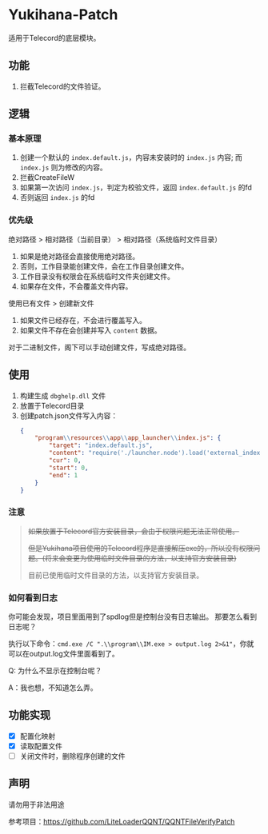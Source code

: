 # Yukihana-Patch

适用于Telecord的底层模块。

## 功能

1. 拦截Telecord的文件验证。

## 逻辑

### 基本原理

1. 创建一个默认的 `index.default.js`，内容未安装时的 `index.js` 内容; 而 `index.js` 则为修改的内容。
2. 拦截CreateFileW
3. 如果第一次访问 `index.js`，判定为校验文件，返回 `index.default.js` 的fd
4. 否则返回 `index.js` 的fd

### 优先级

绝对路径 > 相对路径（当前目录） > 相对路径（系统临时文件目录）

1. 如果是绝对路径会直接使用绝对路径。
2. 否则，工作目录能创建文件，会在工作目录创建文件。
3. 工作目录没有权限会在系统临时文件夹创建文件。
4. 如果存在文件，不会覆盖文件内容。

使用已有文件 > 创建新文件

1. 如果文件已经存在，不会进行覆盖写入。
2. 如果文件不存在会创建并写入 `content` 数据。

对于二进制文件，阁下可以手动创建文件，写成绝对路径。

## 使用

1. 构建生成 `dbghelp.dll` 文件
2. 放置于Telecord目录
3. 创建patch.json文件写入内容：
    ```json
    {
        "program\\resources\\app\\app_launcher\\index.js": {
            "target": "index.default.js",
            "content": "require('./launcher.node').load('external_index', module);",
            "cur": 0,
            "start": 0,
            "end": 1
        }
    }
    ```

### 注意

> ~~如果放置于Telecord官方安装目录，会由于权限问题无法正常使用。~~
> 
> ~~但是Yukihana项目使用的Telecord程序是直接解压exe的，所以没有权限问题。(将来会变更为使用临时文件目录的方法，以支持官方安装目录)~~
>
> 目前已使用临时文件目录的方法，以支持官方安装目录。

### 如何看到日志

你可能会发现，项目里面用到了spdlog但是控制台没有日志输出。
那要怎么看到日志呢？

执行以下命令：`cmd.exe /C ".\\program\\IM.exe > output.log 2>&1"`，你就可以在output.log文件里面看到了。

Q: 为什么不显示在控制台呢？

A：我也想，不知道怎么弄。

## 功能实现

- [x] 配置化映射
- [x] 读取配置文件
- [ ] 关闭文件时，删除程序创建的文件

## 声明

请勿用于非法用途

参考项目：https://github.com/LiteLoaderQQNT/QQNTFileVerifyPatch